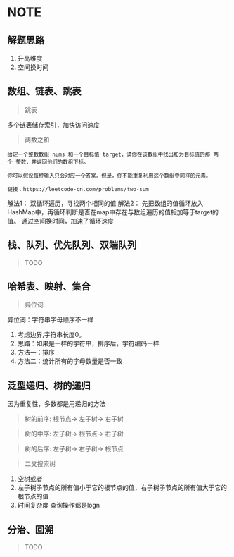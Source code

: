 # NOTE

## 解题思路

1. 升高维度
2. 空间换时间

## 数组、链表、跳表

> 跳表

多个链表储存索引，加快访问速度

> 两数之和

```
给定一个整数数组 nums 和一个目标值 target，请你在该数组中找出和为目标值的那 两个 整数，并返回他们的数组下标。

你可以假设每种输入只会对应一个答案。但是，你不能重复利用这个数组中同样的元素。

链接：https://leetcode-cn.com/problems/two-sum
```


解法1： 双循环遍历，寻找两个相同的值
解法2： 先把数组的值循环放入HashMap中，再循环判断是否在map中存在与数组遍历的值相加等于target的值。 通过空间换时间，加速了循环速度


## 栈、队列、优先队列、双端队列

> TODO

## 哈希表、映射、集合

> 异位词

异位词：字符串字母顺序不一样

1. 考虑边界,字符串长度0。
2. 思路：如果是一样的字符串，排序后，字符编码一样
3. 方法一：排序
4. 方法二：统计所有的字母数量是否一致

## 泛型递归、树的递归

因为重复性，多数都是用递归的方法

> 树的前序: 根节点-> 左子树-> 右子树

> 树的中序: 左子树-> 根节点-> 右子树

> 树的后序: 左子树-> 右子树-> 根节点

> 二叉搜索树

1. 空树或者
2. 左子树子节点的所有值小于它的根节点的值，右子树子节点的所有值大于它的根节点的值
3. 时间复杂度 查询操作都是logn

## 分治、回溯

> TODO

